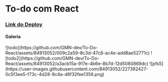 <h1>
To-do com React
</h1>

<h3><a href="https://to-do-react-gmn-dev.vercel.app/">Link do Deploy</a></h3>


<h4>Galeria</h4>
![todo](https://github.com/GMN-dev/To-Do-React/assets/84913052/009c2a59-8c3d-47c8-ac4e-add8ae52771c)
![todo2](https://github.com/GMN-dev/To-Do-React/assets/84913052/a3acb15a-917e-4b6e-8b7d-12d5080869dc)
![pfs5](https://user-images.githubusercontent.com/84913052/227392427-0c5f3ee5-f73c-4d28-9c4a-d6f32fee1356.png)
